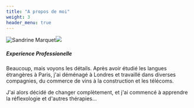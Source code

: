 ```yaml
---
title: "A propos de moi"
weight: 3
header_menu: true
---
```


![Sandrine Marquet](/images/IMG_1894.JPG)<img src = "/images/IMG_1894.JPG">

##### Experience Professionelle

Beaucoup, mais voyons les détails. Après avoir étudié les langues étrangères à Paris, j'ai déménagé à Londres et travaillé dans diverses compagnies, du commerce de vins à la construction et les télécoms.

J'ai alors décidé de changer complètement, et j'ai commencé à apprendre la réflexologie et d'autres thérapies... 
